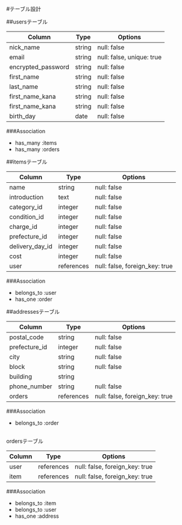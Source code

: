 #テーブル設計


##usersテーブル

| Column             | Type   | Options                   |
| ------------------ | ------ | ------------------------- |
| nick_name          | string | null: false               |
| email              | string | null: false, unique: true |
| encrypted_password | string | null: false               |
| first_name         | string | null: false               |
| last_name          | string | null: false               |
| first_name_kana    | string | null: false               |
| first_name_kana    | string | null: false               |
| birth_day          | date   | null: false               |

###Association
- has_many :items
- has_many :orders



##itemsテーブル

| Column          | Type          | Options                        |
| --------------- | ------------- | ------------------------------ |
| name            | string        | null: false                    |
| introduction    | text          | null: false                    |
| category_id     | integer       | null: false                    |
| condition_id    | integer       | null: false                    |
| charge_id       | integer       | null: false                    |
| prefecture_id   | integer       | null: false                    |
| delivery_day_id | integer       | null: false                    |
| cost            | integer       | null: false                    |
| user            | references    | null: false, foreign_key: true |

###Association
- belongs_to :user
- has_one :order



##addressesテーブル

| Column        | Type          | Options                         |
| ------------- | ------------- | ------------------------------- |
| postal_code   | string        | null: false                     |
| prefecture_id | integer       | null: false                     |
| city          | string        | null: false                     | 
| block         | string        | null: false                     |
| building      | string        |                                 |
| phone_number  | string        | null: false                     |
| orders        | references    | null: false, foreign_key: true  |

###Association
- belongs_to :order


##
ordersテーブル

| Column | Type       | Options                        |
| ------ | ---------- | ------------------------------ |
| user   | references | null: false, foreign_key: true |
| item   | references | null: false, foreign_key: true |

###Association
- belongs_to :item
- belongs_to :user
- has_one :address

